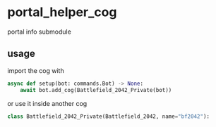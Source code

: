 # portal_helper_cog

portal info submodule

## usage

import the cog with

```py
async def setup(bot: commands.Bot) -> None:
    await bot.add_cog(Battlefield_2042_Private(bot))
```

or use it inside another cog

```py
class Battlefield_2042_Private(Battlefield_2042, name="bf2042"):
```